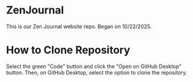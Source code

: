 # ZenJournal
This is our Zen Journal website repo. Began on 10/22/2025.
# How to Clone Repository
Select the green "Code" button and click the "Open on GitHub Desktop" button. Then, on GitHub Desktop, select the option to clone the repository.
